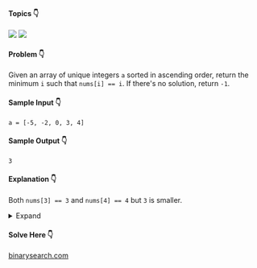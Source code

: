 #### Topics :point_down:
![](https://img.shields.io/badge/-array-wheat) 
![](https://img.shields.io/badge/-binary--search-wheat)

#### Problem :point_down:
Given an array of unique integers `a` sorted in ascending order, return the minimum `i` such that `nums[i] == i`. If there's no solution, return `-1`.
#### Sample Input :point_down:
```
a = [-5, -2, 0, 3, 4]
```
#### Sample Output :point_down:
```
3
```
#### Explanation :point_down:
Both `nums[3] == 3` and `nums[4] == 4` but `3` is smaller.
<details>
<summary>Expand</summary>

#### Python :point_down:
```py
def solve(a):
    for i in range(len(a)):
        if a[i] == i:
            return i

    return -1
```
#### Time Complexity :point_down:
```
O(n)
```
#### Space Complexity :point_down:
```
O(1)
```
#### [@xiaowuc1](https://binarysearch.com/problems/Fixed-Point/editorials/3517068)'s Python Solution :point_down:
```py
def solve(a):
    k = -1
    i = 0
    j = len(a) - 1

    while i <= j:
        m = (i + j)//2
        if a[m] == m:
            k = m
        if a[m] >= m:
            j = m - 1
        else:
            i = m + 1

    return k
```
#### Time Complexity :point_down:
```
O(log n)
```
#### Space Complexity :point_down:
```
O(1)
```
</details>

#### Solve Here :point_down:
[binarysearch.com](https://binarysearch.com/problems/Fixed-Point)
